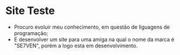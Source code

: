 # Site Teste

- Procuro evoluir meu conhecimento, em questão de liguagens de programação;
- E desenvolver um site para uma amiga na qual o nome da marca é "SE7VEN", porém a logo esta em desenvolvimento.

